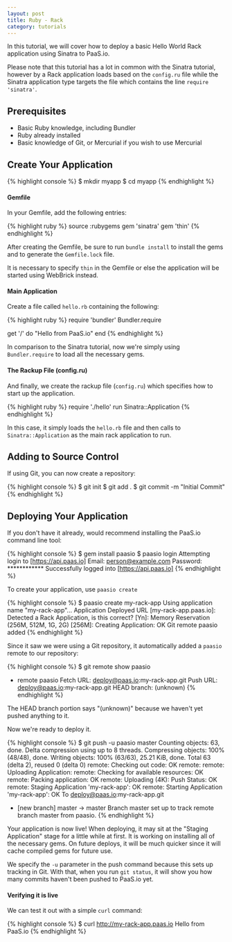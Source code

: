 ```yaml
---
layout: post
title: Ruby - Rack
category: tutorials
---
```


In this tutorial, we will cover how to deploy a basic Hello World
Rack application using Sinatra to PaaS.io.

Please note that this tutorial has a lot in common with the Sinatra
tutorial, however by a Rack application loads based on the `config.ru`
file while the Sinatra application type targets the file which contains
the line `require 'sinatra'`.

## Prerequisites

* Basic Ruby knowledge, including Bundler
* Ruby already installed
* Basic knowledge of Git, or Mercurial if you wish to use Mercurial

## Create Your Application

{% highlight console %}
$ mkdir myapp
$ cd myapp
{% endhighlight %}

#### Gemfile

In your Gemfile, add the following entries:

{% highlight ruby %}
source :rubygems
gem 'sinatra'
gem 'thin'
{% endhighlight %}

After creating the Gemfile, be sure to run `bundle install` to install
the gems and to generate the `Gemfile.lock` file.

It is necessary to specify `thin` in the Gemfile or else the application
will be started using WebBrick instead.

#### Main Application

Create a file called `hello.rb` containing the following:

{% highlight ruby %}
require 'bundler'
Bundler.require

get '/' do
   "Hello from PaaS.io"
end
{% endhighlight %}

In comparison to the Sinatra tutorial, now we're simply using
`Bundler.require` to load all the necessary gems.

#### The Rackup File (config.ru)

And finally, we create the rackup file (`config.ru`) which specifies how
to start up the application.

{% highlight ruby %}
require './hello'
run Sinatra::Application
{% endhighlight %}

In this case, it simply loads the `hello.rb` file and then calls to
`Sinatra::Application` as the main rack application to run.

## Adding to Source Control

If using Git, you can now create a repository:

{% highlight console %}
$ git init
$ git add .
$ git commit -m "Initial Commit"
{% endhighlight %}

## Deploying Your Application

If you don't have it already, would recommend installing the PaaS.io
command line tool:

{% highlight console %}
$ gem install paasio
$ paasio login
Attempting login to [https://api.paas.io]
Email: person@example.com
Password: ************
Successfully logged into [https://api.paas.io]
{% endhighlight %}

To create your application, use `paasio create`

{% highlight console %}
$ paasio create my-rack-app
Using application name "my-rack-app"...
Application Deployed URL [my-rack-app.paas.io]:
Detected a Rack Application, is this correct? [Yn]:
Memory Reservation (256M, 512M, 1G, 2G) [256M]:
Creating Application: OK
Git remote paasio added
{% endhighlight %}

Since it saw we were using a Git
repository, it automatically added a `paasio` remote to our repository:

{% highlight console %}
$ git remote show paasio
* remote paasio
  Fetch URL: deploy@paas.io:my-rack-app.git
  Push  URL: deploy@paas.io:my-rack-app.git
  HEAD branch: (unknown)
{% endhighlight %}

The HEAD branch portion says "(unknown)" because we haven't yet pushed
anything to it.

Now we're ready to deploy it.

{% highlight console %}
$ git push -u paasio master
Counting objects: 63, done.
Delta compression using up to 8 threads.
Compressing objects: 100% (48/48), done.
Writing objects: 100% (63/63), 25.21 KiB, done.
Total 63 (delta 2), reused 0 (delta 0)
remote: Checking out code: OK
remote:
remote: Uploading Application:
remote:   Checking for available resources: OK
remote:   Packing application: OK
remote:   Uploading (4K): Push Status: OK
remote: Staging Application 'my-rack-app': OK
remote: Starting Application 'my-rack-app': OK
To deploy@paas.io:my-rack-app.git
 * [new branch]      master -> master
Branch master set up to track remote branch master from paasio.
{% endhighlight %}

Your application is now live! When deploying, it may sit at the "Staging
Application" stage for a little while at first.  It is working on
installing all of the necessary gems. On future deploys, it will be much
quicker since it will cache compiled gems for future use.

We specify the `-u` parameter in the push command because this sets up
tracking in Git. With that, when you run `git status`, it will show you
how many commits haven't been pushed to PaaS.io yet.

#### Verifying it is live

We can test it out with a simple `curl` command:

{% highlight console %}
$ curl http://my-rack-app.paas.io
Hello from PaaS.io
{% endhighlight %}

